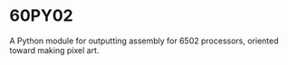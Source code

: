 60PY02
======

A Python module for outputting assembly for 6502 processors, oriented toward making pixel art.
